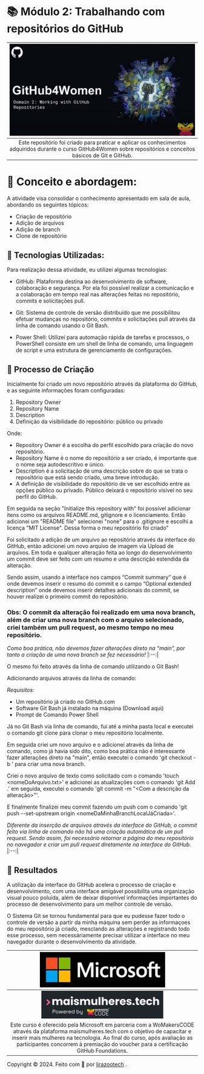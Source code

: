 # 📚 Módulo 2: Trabalhando com repositórios do GitHub

| [![GitHub4Women](https://github.com/lirazootech/GitHub4Women-Modulo2/blob/282127ae204294c01e7fcbd75d8339638d2dec91/GitHub4Women.png)](https://www.maismulheres.tech/) |
|:--:|
| Este repositório foi criado para praticar e aplicar os conhecimentos adquiridos durante o curso GitHub4Women sobre repositórios e conceitos básicos de Git e GitHub. |

# 🎯 Conceito e abordagem:

A atividade visa consolidar o conhecimento apresentado em sala de aula, abordando os seguintes tópicos:

- Criação de repositório
- Adição de arquivos
- Adição de branch
- Clone de repositório

## 🤖 Tecnologias Utilizadas:

Para realização dessa atividade, eu utilizei algumas tecnologias:

- GitHub: Plataforma destina ao desenvolvimento de software, colaboração e segurança. Por ela foi possível realizar a comunicação e a colaboração em tempo real nas alterações feitas no repositório, commits e solicitações pull.

- Git: Sistema de controle de versão distribuído que me possibilitou efetuar mudanças no repositório, commits e solicitações pull através da linha de comando usando o Git Bash.

- Power Shell: Utilizei para automação rápida de tarefas e processos, o PowerShell consiste em um shell de linha de comando, uma linguagem de script e uma estrutura de gerenciamento de configurações.

## 🧐 Processo de Criação

Inicialmente foi criado um novo repositório através da plataforma do GitHub, e as seguinte informações foram configuradas:

1. Repository Owner
2. Repository Name
3. Description
4. Definição da visibilidade do repositório: público ou privado

Onde:

- Repository Owner é a escolha do perfil escolhido para criação do novo repositório.
- Repository Name é o nome do repositório a ser criado, é importante que o nome seja autodescritivo e único.
- Description é a solicitação de uma descrição sobre do que se trata o repositório que está sendo criado, uma breve introdução.
- A definição de visibilidade do repositório de ve ser escolhido entre as opções público ou privado. Público deixará o repositório visivel no seu perfil do GitHub.

Em seguida na seção "Initialize this repository with" foi possível adicionar itens como os arquivos README.md, gitignore e o licenciamento. Então adicionei um "README file" selecionei "none" para o .gitignore e escolhi a licença "MIT License". Dessa forma o meu repositório foi criado"

Foi solicitado a adição de um arquivo ao repositório através da interface do GitHub, então adicionei um novo arquivo de imagem via Upload de arquivos. Em toda e qualquer alteração feita ao longo do desenvolvimento um commit deve ser feito com um resumo e uma descrição estendida da alteração.

Sendo assim, usando a interface nos campos “Commit summary” que é onde devemos inserir o resumo do commit e o campo “Optional extended description” onde devemos inserir detalhes adicionais do commit, se houver realizei o primeiro commit do repositório.

### Obs: O commit da alteração foi realizado em uma nova branch, além de criar uma nova branch com o arquivo selecionado, criei também um pull request, ao mesmo tempo no meu repositório.

*Como boa prática, não devemos fazer alterações direto na “main”, por tanto a criação de uma nova branch se fez necessário!*
|:--:|

O mesmo foi feito através da linha de comando utilizando o Git Bash!

Adicionando arquivos através da linha de comando:

*Requisitos:*

- Um repositório já criado no GitHub.com
- Software Git Bash já instalado na máquina (Download aqui)
- Prompt de Comando Power Shell

Já no Git Bash via linha de comando, fui até a minha pasta local e executei o comando git clone para clonar o meu repositório localmente.

Em seguida criei um novo arquivo e o adicionei através da linha de comando, como já havia sido dito, como boa prática não é interessante fazer alterações direto na "main", então executei o comando 'git checkout -b <nomeBranchNova>' para criar uma nova branch.

Criei o novo arquivo de texto como solicitado com o comando 'touch <nomeDoArquivo.txt>' e adicionei as atualizações com o comando 'git Add .' em seguida, executei o comando 'git commit -m "<Com a descrição da alteração>"'.

E finalmente finalizei meu commit fazendo um push com o comando 'git push --set-upstream origin <nomeDaMinhaBranchLocalJáCriada>'.

*Diferente da inserção de arquivos através da interface do GitHub, o commit feito via linha de comando não há uma criação automática de um pull request. Sendo assim, foi necessário retornar a página do meu repositório no navegador e criar um pull request diretamente na interface do GitHub.*
|:--:|

## 🚀 Resultados

A utilização da interface do GitHub acelera o processo de criação e desenvolvimento, com uma interface amigável possibilita uma organização visual pouco poluída, além de deixar disponível informações importantes do processo de desenvolvimento para um melhor controle de versão.

O Sistema Git se tornou fundamental para que eu pudesse fazer todo o controle de versão a partir da minha máquina sem perder as informaçoes do meu repositório já criado, mesclando as alterações e registrando todo esse processo, sem necessáriamente precisar utilizar a interface no meu navegador durante o desenvolvimento da atividade.

| [![Microsoft](https://github.com/lirazootech/GitHub4Women-Modulo2/blob/069ae05de973dca5391bc9b6efc8389c71abc934/Microsoft.png)]() |
|:--:|
| [![maismulheres.tech](https://github.com/lirazootech/GitHub4Women-Modulo2/blob/069ae05de973dca5391bc9b6efc8389c71abc934/maismulheres.tech.png)](https://www.maismulheres.tech/) |
| Este curso é oferecido pela Microsoft em parceria com a WoMakersCODE através da plataforma maismulheres.tech com o objetivo de capacitar e inserir mais mulheres na tecnologia. Ao final do curso, após avaliação as participantes concorrem à premiação do voucher para a certificação GitHub Foundations. |

Copyright © 2024. Feito com 🧡 por <a href="https://github.com/lirazootech/" target="_blank">lirazootech</a> .
